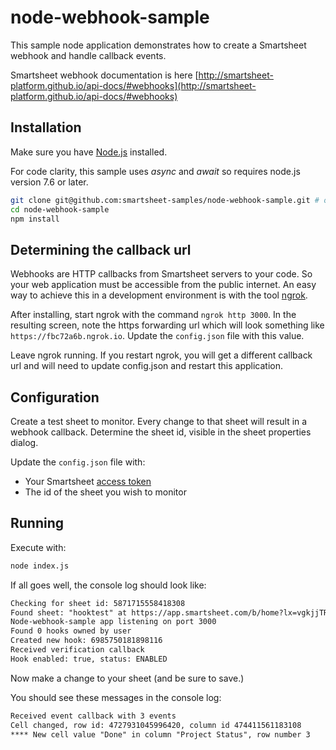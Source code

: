 # node-webhook-sample

This sample node application demonstrates how to create a Smartsheet webhook and handle callback events.

Smartsheet webhook documentation is here [http://smartsheet-platform.github.io/api-docs/#webhooks](http://smartsheet-platform.github.io/api-docs/#webhooks)

## Installation

Make sure you have [Node.js](http://nodejs.org/) installed.

For code clarity, this sample uses _async_ and _await_ so requires node.js version 7.6 or later.

```sh
git clone git@github.com:smartsheet-samples/node-webhook-sample.git # or clone your own fork
cd node-webhook-sample
npm install
```

## Determining the callback url

Webhooks are HTTP callbacks from Smartsheet servers to your code. So your web application must be accessible from the
public internet. An easy way to achieve this in a development environment is with the tool [ngrok](https://ngrok.com/).

After installing, start ngrok with the command `ngrok http 3000`. In the resulting screen, note the https forwarding url
which will look something like `https://fbc72a6b.ngrok.io`.
Update the `config.json` file with this value.

Leave ngrok running. If you restart ngrok, you will get a different callback url and will need to update config.json and
restart this application.

## Configuration

Create a test sheet to monitor. Every change to that sheet will result in a webhook callback. Determine the sheet id,
visible in the sheet properties dialog.

Update the `config.json` file with:

* Your Smartsheet [access token](http://smartsheet-platform.github.io/api-docs/#authentication-and-access-tokens)
* The id of the sheet you wish to monitor

## Running

Execute with:

```sh
node index.js
```

If all goes well, the console log should look like:

```txt
Checking for sheet id: 5871715558418308
Found sheet: "hooktest" at https://app.smartsheet.com/b/home?lx=vgkjjTRxWm1o2WxcUNEHQ
Node-webhook-sample app listening on port 3000
Found 0 hooks owned by user
Created new hook: 6985750181898116
Received verification callback
Hook enabled: true, status: ENABLED
```

Now make a change to your sheet (and be sure to save.)

You should see these messages in the console log:

```txt
Received event callback with 3 events
Cell changed, row id: 4727931045996420, column id 474411561183108
**** New cell value "Done" in column "Project Status", row number 3
```
